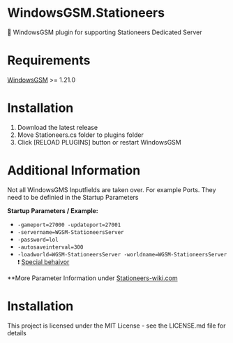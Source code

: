 # WindowsGSM.Stationeers
🧩 WindowsGSM plugin for supporting Stationeers Dedicated Server

# Requirements 
[WindowsGSM](https://github.com/WindowsGSM/WindowsGSM) >= 1.21.0

# Installation 
1. Download the latest release
2. Move Stationeers.cs folder to plugins folder
3. Click [RELOAD PLUGINS] button or restart WindowsGSM

# Additional Information
Not all WindowsGMS Inputfields are taken over. For example Ports. They need to be definied in the Startup Parameters

**Startup Parameters / Example:**
* `-gameport=27000 -updateport=27001`
* `-servername=WGSM-StationeersServer`
* `-password=lol`
* `-autosaveinterval=300`
* `-loadworld=WGSM-StationeersServer -worldname=WGSM-StationeersServer` :heavy_exclamation_mark: [Special behaivor](https://stationeers-wiki.com/Dedicated_Server_Guide)

**More Parameter Information under [Stationeers-wiki.com](https://stationeers-wiki.com/Dedicated_Server_Guide)

# Installation
This project is licensed under the MIT License - see the LICENSE.md file for details
